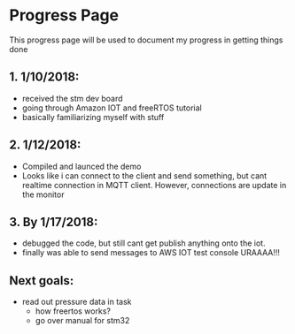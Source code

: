 # Progress Page
This progress page will be used to document my progress in getting things done

## 1. 1/10/2018:
- received the stm dev board
- going through Amazon IOT and freeRTOS tutorial
- basically familiarizing myself with stuff

## 2. 1/12/2018:	
- Compiled and launced the demo 
- Looks like i can connect to the client and send something, but cant realtime connection in MQTT client. However, connections are update in the monitor

## 3. By 1/17/2018:
- debugged the code, but still cant get publish anything onto the iot.
- finally was able to send messages to AWS IOT test console URAAAA!!!

## Next goals:
- read out pressure data in task
	- how freertos works?
	- go over manual for stm32


